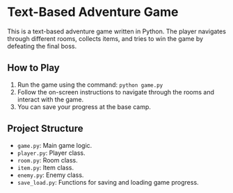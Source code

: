 # Text-Based Adventure Game

This is a text-based adventure game written in Python. The player navigates through different rooms, collects items, and tries to win the game by defeating the final boss.

## How to Play

1. Run the game using the command: `python game.py`
2. Follow the on-screen instructions to navigate through the rooms and interact with the game.
3. You can save your progress at the base camp.

## Project Structure

- `game.py`: Main game logic.
- `player.py`: Player class.
- `room.py`: Room class.
- `item.py`: Item class.
- `enemy.py`: Enemy class.
- `save_load.py`: Functions for saving and loading game progress.
